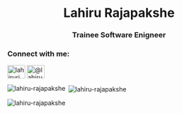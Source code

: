 
<h1 align="center">Lahiru Rajapakshe</h1>
<h3 align="center">Trainee Software Enigneer</h3>

<h3 align="left">Connect with me:</h3>
<p align="left">
<a href="https://linkedin.com/in/lahirurj" target="blank"><img align="center" src="https://raw.githubusercontent.com/rahuldkjain/github-profile-readme-generator/master/src/images/icons/Social/linked-in-alt.svg" alt="lahirurj" height="30" width="40" /></a>
<a href="https://www.hackerrank.com/@lahirurajapaksh1" target="blank"><img align="center" src="https://raw.githubusercontent.com/rahuldkjain/github-profile-readme-generator/master/src/images/icons/Social/hackerrank.svg" alt="@lahirurajapaksh1" height="30" width="40" /></a>
</p>


<p><img align="left" src="https://github-readme-stats.vercel.app/api/top-langs?username=lahiru-rajapakshe&show_icons=true&locale=en&layout=compact" alt="lahiru-rajapakshe" /></p>

<p>&nbsp;<img align="center" src="https://github-readme-stats.vercel.app/api?username=lahiru-rajapakshe&show_icons=true&locale=en" alt="lahiru-rajapakshe" /></p>

<p><img align="center" src="https://github-readme-streak-stats.herokuapp.com/?user=lahiru-rajapakshe&" alt="lahiru-rajapakshe" /></p>
